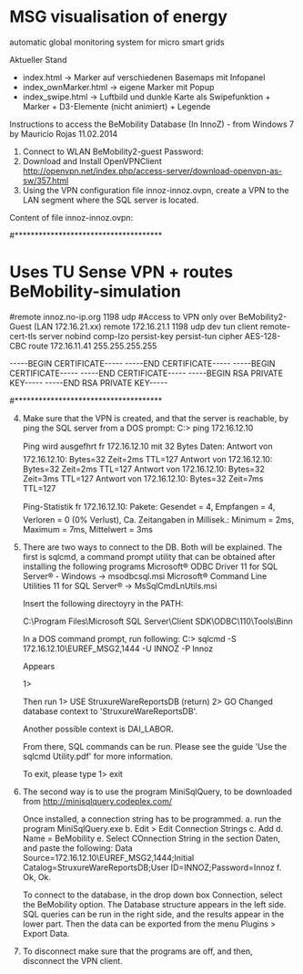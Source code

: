MSG visualisation of energy
===

automatic global monitoring system for micro smart grids

Aktueller Stand
- index.html -> Marker auf verschiedenen Basemaps mit Infopanel
- index_ownMarker.html -> eigene Marker mit Popup
- index_swipe.html -> Luftbild und dunkle Karte als Swipefunktion + Marker + D3-Elemente (nicht animiert) + Legende

Instructions to access the BeMobility Database (In InnoZ) - from Windows 7
by Mauricio Rojas
11.02.2014

1. Connect to WLAN BeMobility2-guest
	Password: 
2. Download and Install OpenVPNClient
	http://openvpn.net/index.php/access-server/download-openvpn-as-sw/357.html
3. Using the VPN configuration file innoz-innoz.ovpn, create a VPN to the LAN segment where the SQL server is located.

Content of file innoz-innoz.ovpn:

#*************************************
# Uses TU Sense VPN + routes BeMobility-simulation
#remote innoz.no-ip.org 1198 udp
#Access to VPN only over BeMobility2-Guest (LAN 172.16.21.xx)
remote 172.16.21.1 1198 udp
dev tun
client
remote-cert-tls server
nobind
comp-lzo
persist-key
persist-tun
cipher AES-128-CBC
route 172.16.11.41 255.255.255.255

<ca>
-----BEGIN CERTIFICATE-----
-----END CERTIFICATE-----
</ca>
<cert>
-----BEGIN CERTIFICATE-----
-----END CERTIFICATE-----
</cert>
<key>
-----BEGIN RSA PRIVATE KEY-----
-----END RSA PRIVATE KEY-----
</key>

#*************************************

4. Make sure that the VPN is created, and that the server is reachable, by ping the SQL server from a DOS prompt:
	C:\> ping 172.16.12.10
	
	Ping wird ausgefhrt fr 172.16.12.10 mit 32 Bytes Daten:
	Antwort von 172.16.12.10: Bytes=32 Zeit=2ms TTL=127
	Antwort von 172.16.12.10: Bytes=32 Zeit=2ms TTL=127
	Antwort von 172.16.12.10: Bytes=32 Zeit=3ms TTL=127
	Antwort von 172.16.12.10: Bytes=32 Zeit=7ms TTL=127

	Ping-Statistik fr 172.16.12.10:
		Pakete: Gesendet = 4, Empfangen = 4, Verloren = 0 (0% Verlust),
	Ca. Zeitangaben in Millisek.:
		Minimum = 2ms, Maximum = 7ms, Mittelwert = 3ms
		
5. There are two ways to connect to the DB. Both will be explained. The first is sqlcmd, a command prompt utility that can be obtained after installing the following programs
	Microsoft® ODBC Driver 11 for SQL Server® - Windows -> msodbcsql.msi
	Microsoft® Command Line Utilities 11 for SQL Server® -> MsSqlCmdLnUtils.msi
	
	Insert the following directoyry in the PATH:
	
	C:\Program Files\Microsoft SQL Server\Client SDK\ODBC\110\Tools\Binn
	
	In a DOS command prompt, run following:
	C:\> sqlcmd -S 172.16.12.10\EUREF_MSG2,1444 -U INNOZ  -P Innoz
	
	Appears 
	
	1>
	
	Then run 
	1> USE StruxureWareReportsDB (return)
	2> GO
	Changed database context to 'StruxureWareReportsDB'.
	
	Another possible context is DAI_LABOR.
	
	From there, SQL commands can be run. Please see the guide 'Use the sqlcmd Utility.pdf' for more information.
	
	To exit, please type 
	1> exit
	
6. The second way is to use the program MiniSqlQuery, to be downloaded from
	http://minisqlquery.codeplex.com/
	
	Once installed, a connection string has to be programmed.
	a. run the program MiniSqlQuery.exe
	b. Edit > Edit Connection Strings
	c. Add
	d. Name = BeMobility
	e. Select COnnection String in the section Daten, and paste the following:
		Data Source=172.16.12.10\EUREF_MSG2,1444;Initial Catalog=StruxureWareReportsDB;User ID=INNOZ;Password=Innoz
	f. Ok, Ok.

	To connect to the database, in the drop down box Connection, select the BeMobility option. The Database structure appears in the left side.
	SQL queries can be run in the right side, and the results appear in the lower part. Then the data can be exported from the menu Plugins > Export Data.
	
7. To disconnect make sure that the programs are off, and then, disconnect the VPN client.
